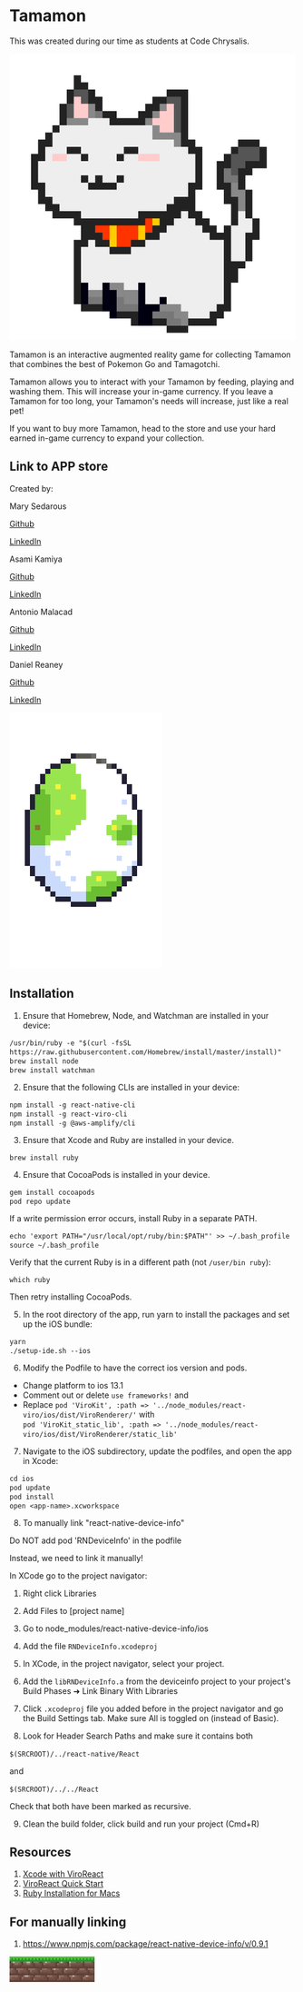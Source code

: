 # Tamamon

This was created during our time as students at Code Chrysalis.

![Cat](js/res/images/icons/cat-1.png)

Tamamon is an interactive augmented reality game for collecting Tamamon that combines the best of Pokemon Go and Tamagotchi.

Tamamon allows you to interact with your Tamamon by feeding, playing and washing them. This will increase your in-game currency. If you leave a Tamamon for too long, your Tamamon's needs will increase, just like a real pet!

If you want to buy more Tamamon, head to the store and use your hard earned in-game currency to expand your collection.

## Link to APP store

Created by:

Mary Sedarous

[Github](https://github.com/MarySed)

[LinkedIn](https://www.linkedin.com/in/marysedarous/)

Asami Kamiya

[Github](https://github.com/AsamiKamiya)

[LinkedIn](https://www.linkedin.com/in/asamikamiya68/)

Antonio Malacad

[Github](https://github.com/antoniomalacad)

[LinkedIn](https://www.linkedin.com/in/antonio-malacad/)

Daniel Reaney

[Github](https://github.com/djrcoder)

[LinkedIn](https://www.linkedin.com/in/djrcoder/)

![Egg](js/res/egg.png)

## Installation

1. Ensure that Homebrew, Node, and Watchman are installed in your device:

```
/usr/bin/ruby -e "$(curl -fsSL https://raw.githubusercontent.com/Homebrew/install/master/install)"
brew install node
brew install watchman
```

2. Ensure that the following CLIs are installed in your device:

```
npm install -g react-native-cli
npm install -g react-viro-cli
npm install -g @aws-amplify/cli
```

3. Ensure that Xcode and Ruby are installed in your device.

```
brew install ruby
```

4. Ensure that CocoaPods is installed in your device.

```
gem install cocoapods
pod repo update
```

If a write permission error occurs, install Ruby in a separate PATH.

```
echo 'export PATH="/usr/local/opt/ruby/bin:$PATH"' >> ~/.bash_profile
source ~/.bash_profile
```

Verify that the current Ruby is in a different path (not `/user/bin ruby`):

```
which ruby
```

Then retry installing CocoaPods.

5. In the root directory of the app, run yarn to install the packages and set up the iOS bundle:

```
yarn
./setup-ide.sh --ios
```

6. Modify the Podfile to have the correct ios version and pods.

- Change platform to ios 13.1
- Comment out or delete `use frameworks!` and <br />
- Replace `pod 'ViroKit', :path => '../node_modules/react-viro/ios/dist/ViroRenderer/'` with <br />
  `pod 'ViroKit_static_lib', :path => '../node_modules/react-viro/ios/dist/ViroRenderer/static_lib'`

7. Navigate to the iOS subdirectory, update the podfiles, and open the app in Xcode:

```
cd ios
pod update
pod install
open <app-name>.xcworkspace

```

8. To manually link "react-native-device-info"

Do NOT add pod 'RNDeviceInfo' in the podfile

Instead, we need to link it manually!

In XCode go to the project navigator:

1. Right click Libraries

2. Add Files to [project name]

3. Go to node_modules/react-native-device-info/ios

4. Add the file `RNDeviceInfo.xcodeproj`

5. In XCode, in the project navigator, select your project.

6. Add the `libRNDeviceInfo.a` from the deviceinfo project to your project's Build Phases ➜ Link Binary With Libraries

7. Click `.xcodeproj` file you added before in the project navigator and go the Build Settings tab. Make sure All is toggled on (instead of Basic).

8. Look for Header Search Paths and make sure it contains both

`$(SRCROOT)/../react-native/React`

and

`$(SRCROOT)/../../React`

Check that both have been marked as recursive.

9. Clean the build folder, click build and run your project (Cmd+R)

## Resources

1. [Xcode with ViroReact](https://docs.viromedia.com/docs/starting-a-new-viro-project-1) <br/>
2. [ViroReact Quick Start](https://docs.viromedia.com/docs/quick-start) <br />
3. [Ruby Installation for Macs](https://stackify.com/install-ruby-on-your-mac-everything-you-need-to-get-going/) <br/>

## For manually linking

1. https://www.npmjs.com/package/react-native-device-info/v/0.9.1

![Ground](js/res/images/ground.gif)
